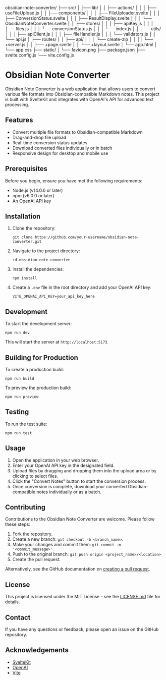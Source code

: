 obsidian-note-converter/
├── src/
│   ├── lib/
│   │   ├── actions/
│   │   │   ├── useFileUpload.js
│   │   ├── components/
│   │   │   ├── FileUploader.svelte
│   │   │   ├── ConversionStatus.svelte
│   │   │   ├── ResultDisplay.svelte
│   │   │   └── ObsidianNoteConverter.svelte
│   │   ├── stores/
│   │   │   ├── apiKey.js
│   │   │   ├── files.js
│   │   │   └── conversionStatus.js
│   │   │   └── index.js
│   │   ├── utils/
│   │   │   ├── apiClient.js
│   │   │   ├── fileHandler.js
│   │   │   └── validators.js
│   │   └── api.js
│   ├── routes/
│   │   ├── api/
│   │   │   └── create-zip
│   │   │   |  └── +server.js
│   │   ├── +page.svelte
│   │   └── +layout.svelte
│   └── app.html
│   └── app.css
├── static/
│   └── favicon.png
├── package.json
├── svelte.config.js
└── vite.config.js

# Obsidian Note Converter

Obsidian Note Converter is a web application that allows users to convert various file formats into Obsidian-compatible Markdown notes. This project is built with SvelteKit and integrates with OpenAI's API for advanced text processing.

## Features

- Convert multiple file formats to Obsidian-compatible Markdown
- Drag-and-drop file upload
- Real-time conversion status updates
- Download converted files individually or in batch
- Responsive design for desktop and mobile use

## Prerequisites

Before you begin, ensure you have met the following requirements:

- Node.js (v14.0.0 or later)
- npm (v6.0.0 or later)
- An OpenAI API key

## Installation

1. Clone the repository:
   ```
   git clone https://github.com/your-username/obsidian-note-converter.git
   ```

2. Navigate to the project directory:
   ```
   cd obsidian-note-converter
   ```

3. Install the dependencies:
   ```
   npm install
   ```

4. Create a `.env` file in the root directory and add your OpenAI API key:
   ```
   VITE_OPENAI_API_KEY=your_api_key_here
   ```

## Development

To start the development server:

```
npm run dev
```

This will start the server at `http://localhost:5173`.

## Building for Production

To create a production build:

```
npm run build
```

To preview the production build:

```
npm run preview
```

## Testing

To run the test suite:

```
npm run test
```

## Usage

1. Open the application in your web browser.
2. Enter your OpenAI API key in the designated field.
3. Upload files by dragging and dropping them into the upload area or by clicking to select files.
4. Click the "Convert Notes" button to start the conversion process.
5. Once conversion is complete, download your converted Obsidian-compatible notes individually or as a batch.

## Contributing

Contributions to the Obsidian Note Converter are welcome. Please follow these steps:

1. Fork the repository.
2. Create a new branch: `git checkout -b <branch_name>`.
3. Make your changes and commit them: `git commit -m '<commit_message>'`
4. Push to the original branch: `git push origin <project_name>/<location>`
5. Create the pull request.

Alternatively, see the GitHub documentation on [creating a pull request](https://help.github.com/articles/creating-a-pull-request/).

## License

This project is licensed under the MIT License - see the [LICENSE.md](LICENSE.md) file for details.

## Contact

If you have any questions or feedback, please open an issue on the GitHub repository.

## Acknowledgements

- [SvelteKit](https://kit.svelte.dev/)
- [OpenAI](https://openai.com/)
- [Vite](https://vitejs.dev/)
```